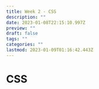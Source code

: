 ```yaml
---
title: Week 2 - CSS
description: ""
date: 2023-01-08T22:15:10.997Z
preview: ""
draft: false
tags: ""
categories: ""
lastmod: 2023-01-09T01:16:42.443Z
---
```

# CSS